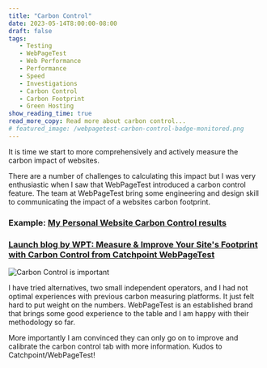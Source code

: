 ```yaml
---
title: "Carbon Control"
date: 2023-05-14T8:00:00-08:00
draft: false
tags: 
   - Testing
   - WebPageTest
   - Web Performance
   - Performance
   - Speed
   - Investigations
   - Carbon Control
   - Carbon Footprint
   - Green Hosting
show_reading_time: true
read_more_copy: Read more about carbon control...
# featured_image: /webpagetest-carbon-control-badge-monitored.png
---
```


It is time we start to more comprehensively and actively measure the carbon impact of websites.

There are a number of challenges to calculating this impact but I was very enthusiastic when I saw that WebPageTest introduced a carbon control feature. The team at WebPageTest bring some engineering and design skill to communicating the impact of a websites carbon footprint.

### Example: [My Personal Website Carbon Control results](https://www.webpagetest.org/result/230514_AiDc8C_3AV/7/carboncontrol/)

### [Launch blog by WPT: Measure & Improve Your Site's Footprint with Carbon Control from Catchpoint WebPageTest](https://blog.webpagetest.org/posts/carbon-control/)

![Carbon Control is important](/carbon-control.png)

I have tried alternatives, two small independent operators, and I had not optimal experiences with previous carbon measuring platforms. It just felt hard to put weight on the numbers. WebPageTest is an established brand that brings some good experience to the table and I am happy with their methodology so far. 

More importantly I am convinced they can only go on to improve and calibrate the carbon control tab with more information. Kudos to Catchpoint/WebPageTest!



